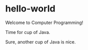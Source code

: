 # hello-world
Welcome to Computer Programming!

Time for cup of Java.

Sure, another cup of Java is nice.

